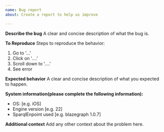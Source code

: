```yaml
---
name: Bug report
about: Create a report to help us improve

---
```


**Describe the bug**
A clear and concise description of what the bug is.

**To Reproduce**
Steps to reproduce the behavior:
1. Go to '...'
2. Click on '....'
3. Scroll down to '....'
4. See error

**Expected behavior**
A clear and concise description of what you expected to happen.

**System information(please complete the following information):**
 - OS: [e.g. iOS]
 - Engine version [e.g. 22]
 - SparqlEnpoint used [e.g. blazegraph 1.0.7]

**Additional context**
Add any other context about the problem here.
